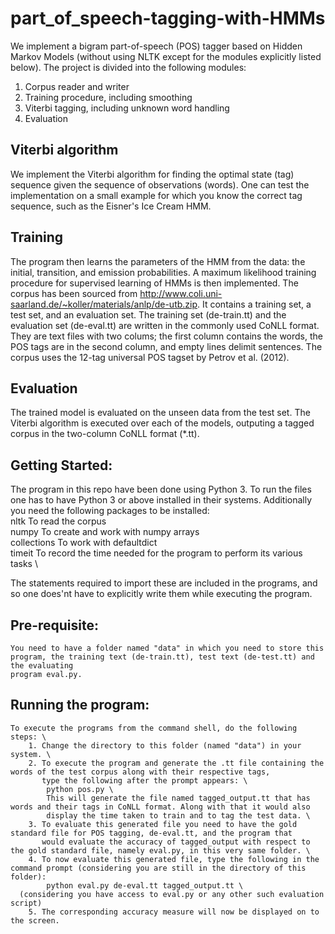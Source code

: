 # part_of_speech-tagging-with-HMMs
We implement a bigram part-of-speech (POS) tagger based on Hidden Markov Models (without using NLTK except for the modules explicitly listed below). The project is divided into the following modules:
1. Corpus reader and writer
2. Training procedure, including smoothing
3. Viterbi tagging, including unknown word handling
4. Evaluation
## Viterbi algorithm
We implement the Viterbi algorithm for finding the optimal state (tag) sequence given the sequence of observations (words). One can test the implementation on a small example for which you know the correct tag sequence, such as the Eisner's Ice Cream HMM. 

## Training
The program then learns the parameters of the HMM from the data: the initial, transition, and emission probabilities. A maximum likelihood training procedure for supervised learning of HMMs is then implemented. The corpus has been sourced from http://www.coli.uni-saarland.de/~koller/materials/anlp/de-utb.zip. It contains a training set, a test set, and an evaluation set. The training set (de-train.tt) and the evaluation set (de-eval.tt) are written in the commonly used CoNLL format. They are text files with two colums; the first column contains the words, the POS tags are in the second column, and empty lines delimit sentences. The corpus uses the 12-tag universal POS tagset by Petrov et al. (2012). 
## Evaluation
The trained model is evaluated on the unseen data from the test set. The Viterbi algorithm is executed over each of the models, outputing a tagged corpus in the two-column CoNLL format (*.tt). 
## Getting Started:
The program in this repo have been done using Python 3. To run the files one has to have Python 3 or  above installed in their systems. Additionally you need the following packages to be installed: \
		nltk		To read the corpus \
		numpy		To create and work with numpy arrays \
		collections	To work with defaultdict \
		timeit		To record the time needed for the program to perform its various tasks \

The statements required to import these are included in the programs, and so one does'nt have to explicitly write them while executing the program.

## Pre-requisite:
	You need to have a folder named "data" in which you need to store this program, the training text (de-train.tt), test text (de-test.tt) and the evaluating
	program eval.py. 

## Running the program:
	To execute the programs from the command shell, do the following steps: \
		1. Change the directory to this folder (named "data") in your system. \
		2. To execute the program and generate the .tt file containing the words of the test corpus along with their respective tags,
		   type the following after the prompt appears: \
			python pos.py \
			This will generate the file named tagged_output.tt that has words and their tags in CoNLL format. Along with that it would also 
			display the time taken to train and to tag the test data. \
		3. To evaluate this generated file you need to have the gold standard file for POS tagging, de-eval.tt, and the program that 
		   would evaluate the accuracy of tagged_output with respect to the gold standard file, namely eval.py, in this very same folder. \
		4. To now evaluate this generated file, type the following in the command prompt (considering you are still in the directory of this folder):
			python eval.py de-eval.tt tagged_output.tt \
      (considering you have access to eval.py or any other such evaluation script)
		5. The corresponding accuracy measure will now be displayed on to the screen.
